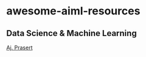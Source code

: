 # awesome-aiml-resources

## Data Science & Machine Learning

[Aj. Prasert](https://www.youtube.com/c/prasertcbs/playlists)

